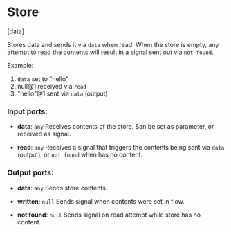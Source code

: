 # Store

[data]

Stores data and sends it via `data` when read. When the store is empty, any attempt to read the contents will result in a signal sent out via `not found`.

Example:
1. `data` set to "hello"
2. null@1 received via `read`
3. "hello"@1 sent via `data` (output)

### Input ports:

* __data__: `any`
    Receives contents of the store. San be set as parameter, or received as signal.



* __read__: `any`
    Receives a signal that triggers the contents being sent via `data` (output), or `not found` when has no content.



### Output ports:

* __data__: `any`
    Sends store contents.



* __written__: `null`
    Sends signal when contents were set in flow.



* __not found__: `null`
    Sends signal on read attempt while store has no content.



